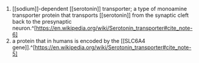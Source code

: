1. [[sodium]]-dependent [[serotonin]] transporter; a type of monoamine transporter protein that transports [[serotonin]] from the synaptic cleft back to the presynaptic neuron.^[https://en.wikipedia.org/wiki/Serotonin_transporter#cite_note-6]
2. a protein that in humans is encoded by the [[SLC6A4 gene]].^[https://en.wikipedia.org/wiki/Serotonin_transporter#cite_note-5]